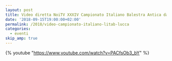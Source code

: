 ```yaml
---
layout: post
title: Video diretta NoiTV XXXIV Campionato Italiano Balestra Antica da banco
date: '2018-09-15T19:00:00+02:00'
permalink: /2018/video-campionato-italiano-litab-lucca
categories:
  - eventi
skip_amp: true
---
```


{% youtube "https://www.youtube.com/watch?v=PACfsOb3_bY" %}
